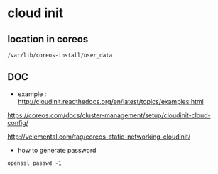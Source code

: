 # cloud init

## location in coreos

```
/var/lib/coreos-install/user_data
```

## DOC



* example : <http://cloudinit.readthedocs.org/en/latest/topics/examples.html>


<https://coreos.com/docs/cluster-management/setup/cloudinit-cloud-config/>

<http://velemental.com/tag/coreos-static-networking-cloudinit/>


* how to generate password

```
openssl passwd -1

```



